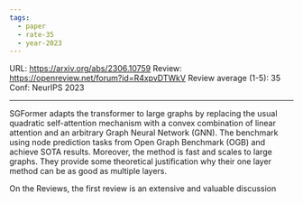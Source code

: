 ```yaml
---
tags:
  - paper
  - rate-35
  - year-2023
---
```

URL: https://arxiv.org/abs/2306.10759
Review: https://openreview.net/forum?id=R4xpvDTWkV
Review average (1-5): 35
Conf: NeurIPS 2023

---

SGFormer adapts the transformer to large graphs by replacing the usual quadratic self-attention mechanism with a convex combination of linear attention and an arbitrary Graph Neural Network (GNN). The benchmark using node prediction tasks from Open Graph Benchmark (OGB) and achieve SOTA results. Moreover, the method is fast and scales to large graphs. They provide some theoretical justification why their one layer method can be as good as multiple layers.

On the Reviews, the first review is an extensive and valuable discussion